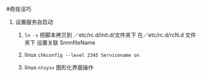 #奇技淫巧

1. 设置服务自启动
    1. `ln -s` 把脚本拷贝到 ／etc/rc.d/init.d/文件夹下 在／etc/rc.d/rcN.d 文件夹下 设置关联 SnnnfileName 
    2. linux `chkconfig --level 2345 Servicename on`
     
     3. linux `ntsysv` 图形化界面操作 
   

